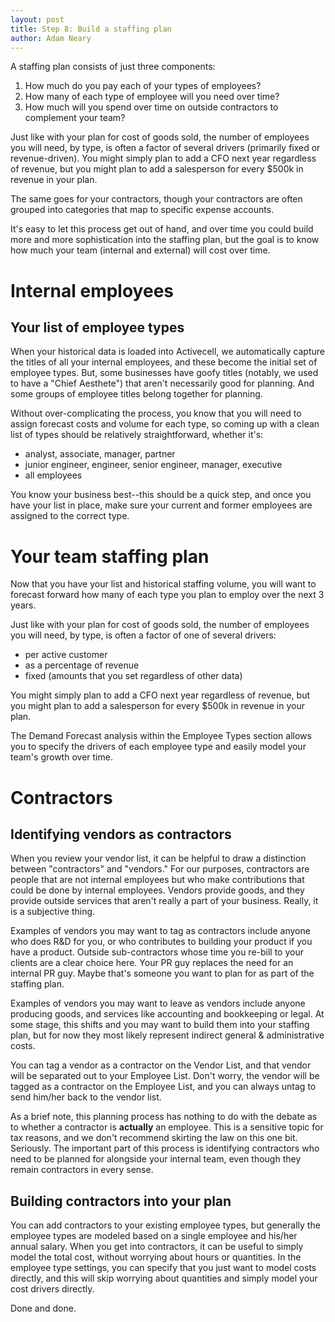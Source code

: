 ```yaml
---
layout: post
title: Step 8: Build a staffing plan
author: Adam Neary
---
```


A staffing plan consists of just three components:

1. How much do you pay each of your types of employees?
2. How many of each type of employee will you need over time?
3. How much will you spend over time on outside contractors to complement your team?

Just like with your plan for cost of goods sold, the number of employees you will need, by type, is often a factor of several drivers (primarily fixed or revenue-driven). You might simply plan to add a CFO next year regardless of revenue, but you might plan to add a salesperson for every $500k in revenue in your plan.

The same goes for your contractors, though your contractors are often grouped into categories that map to specific expense accounts.

It's easy to let this process get out of hand, and over time you could build more and more sophistication into the staffing plan, but the goal is to know how much your team (internal and external) will cost over time.

# Internal employees

## Your list of employee types

When your historical data is loaded into Activecell, we automatically capture the titles of all your internal employees, and these become the initial set of employee types. But, some businesses have goofy titles (notably, we used to have a "Chief Aesthete") that aren't necessarily good for planning. And some groups of employee titles belong together for planning. 

Without over-complicating the process, you know that you will need to assign forecast costs and volume for each type, so coming up with a clean list of types should be relatively straightforward, whether it's:

* analyst, associate, manager, partner
* junior engineer, engineer, senior engineer, manager, executive
* all employees

You know your business best--this should be a quick step, and once you have your list in place, make sure your current and former employees are assigned to the correct type.

# Your team staffing plan

Now that you have your list and historical staffing volume, you will want to forecast forward how many of each type you plan to employ over the next 3 years.

Just like with your plan for cost of goods sold, the number of employees you will need, by type, is often a factor of one of several drivers:

* per active customer
* as a percentage of revenue
* fixed (amounts that you set regardless of other data)

You might simply plan to add a CFO next year regardless of revenue, but you might plan to add a salesperson for every $500k in revenue in your plan.

The Demand Forecast analysis within the Employee Types section allows you to specify the drivers of each employee type and easily model your team's growth over time.

# Contractors

## Identifying vendors as contractors

When you review your vendor list, it can be helpful to draw a distinction between "contractors" and "vendors." For our purposes, contractors are people that are not internal employees but who make contributions that could be done by internal employees. Vendors provide goods, and they provide outside services that aren't really a part of your business. Really, it is a subjective thing.

Examples of vendors you may want to tag as contractors include anyone who does R&D for you, or who contributes to building your product if you have a product. Outside sub-contractors whose time you re-bill to your clients are a clear choice here. Your PR guy replaces the need for an internal PR guy. Maybe that's someone you want to plan for as part of the staffing plan.

Examples of vendors you may want to leave as vendors include anyone producing goods, and services like accounting and bookkeeping or legal. At some stage, this shifts and you may want to build them into your staffing plan, but for now they most likely represent indirect general & administrative costs.

You can tag a vendor as a contractor on the Vendor List, and that vendor will be separated out to your Employee List. Don't worry, the vendor will be tagged as a contractor on the Employee List, and you can always untag to send him/her back to the vendor list.

As a brief note, this planning process has nothing to do with the debate as to whether a contractor is **actually** an employee. This is a sensitive topic for tax reasons, and we don't recommend skirting the law on this one bit. Seriously. The important part of this process is identifying contractors who need to be planned for alongside your internal team, even though they remain contractors in every sense.

## Building contractors into your plan

You can add contractors to your existing employee types, but generally the employee types are modeled based on a single employee and his/her annual salary. When you get into contractors, it can be useful to simply model the total cost, without worrying about hours or quantities. In the employee type settings, you can specify that you just want to model costs directly, and this will skip worrying about quantities and simply model your cost drivers directly.

Done and done.

<!-- # Advanced steps for the pros

After your first pass, there are a couple pro-tips that may aid the advanced users or that folks that have been up and running on activecell for some time and want to take their analysis to the next level...

##  -->